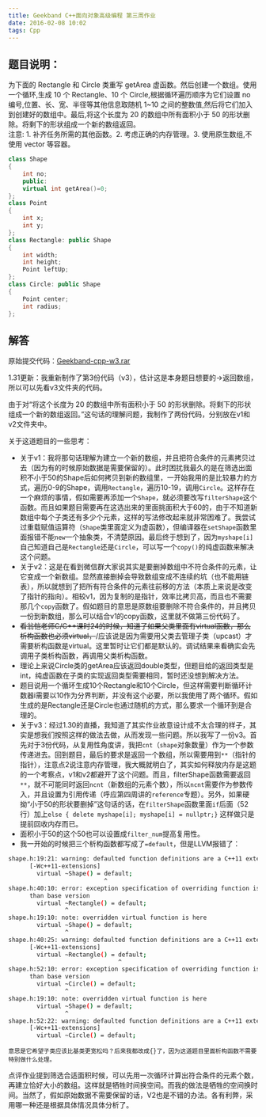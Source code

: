 ```yaml
---
title: Geekband C++面向对象高级编程 第三周作业
date: 2016-02-08 10:02
tags: Cpp
---
```


## 题目说明：

为下面的 Rectangle 和 Circle 类重写 getArea 虚函数。然后创建一个数组。使用一个循环,生成 10 个 Rectangle、10 个 Circle,根据循环遍历顺序为它们设置 no 编号,位置、长、宽、半径等其他信息取随机 1~10 之间的整数值,然后将它们加入到创建好的数组中。最后,将这个长度为 20 的数组中所有面积小于 50 的形状删除。将剩下的形状组成一个新的数组返回。					
注意: 1. 补齐任务所需的其他函数。2. 考虑正确的内存管理。3. 使用原生数组,不使用 vector 等容器。				
``` cpp
class Shape
{
    int no;
    public:
    virtual int getArea()=0;
};
class Point
{
    int x;
    int y;
};
class Rectangle: public Shape
{
    int width;
    int height;
    Point leftUp;
};
class Circle: public Shape
{
    Point center;
    int radius;
};
```

<!--more-->

## 解答

原始提交代码：[Geekband-cpp-w3.rar](\Geekband-cpp-w3.rar)

1.31更新：我重新制作了第3份代码（v3），估计这是本身题目想要的->返回数组，所以可以先看v3文件夹的代码。

由于对“将这个长度为 20 的数组中所有面积小于 50 的形状删除。将剩下的形状组成一个新的数组返回。”这句话的理解问题，我制作了两份代码，分别放在v1和v2文件夹中。

关于这道题目的一些思考：
* 关于v1：我将那句话理解为建立一个新的数组，并且把符合条件的元素拷贝过去（因为有的时候原始数据是需要保留的）。此时困扰我最久的是在筛选出面积不小于50的Shape后如何拷贝到新的数组里，一开始我用的是比较暴力的方式，遍历0-9的Shape，调用`Rectangle`，遍历10-19，调用`Circle`。这样存在一个麻烦的事情，假如需要再添加一个`Shape`，就必须要改写`filterShape`这个函数。而且如果题目需要再在这选出来的里面挑面积大于60的，由于不知道新数组中每个子类还有多少个元素，这样的写法修改起来就非常困难了。我尝试过重载赋值运算符（`Shape`类里面定义为虚函数），但编译器在`setShape`函数里面报错不能`new`一个抽象类，不清楚原因。最后终于想到了，因为`myshape[i]`自己知道自己是`Rectangle`还是`Circle`，可以写一个`copy()`的纯虚函数来解决这个问题。
* 关于v2：这是在看到微信群大家说其实是要删掉数组中不符合条件的元素，让它变成一个新数组。显然直接删掉会导致数组变成不连续的坑（也不能用链表），所以就想到了把所有符合条件的元素往前移的方法（本质上来说是改变了指针的指向）。相较v1，因为复制的是指针，效率比拷贝高，而且也不需要那几个`copy`函数了。假如题目的意思是原数组要删除不符合条件的，并且拷贝一份到新数组，那么可以结合v1的copy函数，这里就不做第三份代码了。
* <s>看翁恺老师C/C++课时24的时候，知道了如果父类里面有virtual函数，那么析构函数也必须virtual，</s>/应该说是因为需要用父类去管理子类（upcast）才需要析构函数是virtual。这里暂时让它们都是默认的。调试结果来看确实会先调用子类析构函数，再调用父类析构函数。
* 理论上来说Circle类的getArea应该返回double类型，但题目给的返回类型是int，纯虚函数在子类的实现返回类型需要相同，暂时还没想到解决方法。
* 题目说用一个循环生成10个Rectangle和10个Circle，但这样需要判断循环计数器i需要以10作为分界判断，并没有这个必要，所以我使用了两个循环。假如生成的是Rectangle还是Circle也通过随机的方式，那么要求一个循环到是合理的。
* 关于v3：经过1.30的直播，我知道了其实作业故意设计成不太合理的样子，其实是想我们按照这样的做法去做，从而发现一些问题。所以我写了一份v3。首先对于3份代码，从复用性角度讲，我把`cnt`（`shape`对象数量）作为一个参数传递进去。回到题目，最后的要求是返回一个数组，所以需要用到`**`（指针的指针），注意点2说注意内存管理，我大概就明白了，其实如何释放内存是这题的一个考察点，v1和v2都避开了这个问题。而且，filterShape函数需要返回`**`，就不可能同时返回`ncnt`（新数组的元素个数），所以`ncnt`需要作为参数传入，并且设置为引用传递（呼应第四周讲的`reference`专题）。另外，如果硬拗“小于50的形状要删掉”这句话的话，在`filterShape`函数里面`if`后面（52行）加上`else { delete myshape[i]; myshape[i] = nullptr;}` 这样做只是提前回收内存而已。 
* 面积小于50的这个50也可以设置成`filter_num`提高复用性。
* 我一开始的时候把三个析构函数都写成了`=default`，但是LLVM报错了：
``` bash
shape.h:19:21: warning: defaulted function definitions are a C++11 extension
      [-Wc++11-extensions]
        virtual ~Shape() = default;
                           ^
shape.h:40:10: error: exception specification of overriding function is more lax
      than base version
        virtual ~Rectangle() = default;
                ^
shape.h:19:10: note: overridden virtual function is here
        virtual ~Shape() = default;
                ^
shape.h:40:25: warning: defaulted function definitions are a C++11 extension
      [-Wc++11-extensions]
        virtual ~Rectangle() = default;
                               ^
shape.h:52:10: error: exception specification of overriding function is more lax
      than base version
        virtual ~Circle() = default;
                ^
shape.h:19:10: note: overridden virtual function is here
        virtual ~Shape() = default;
                ^
shape.h:52:22: warning: defaulted function definitions are a C++11 extension
      [-Wc++11-extensions]
        virtual ~Circle() = default;
```
	意思是它希望子类应该比基类更宽松吗？后来我都改成{}了，因为这道题目里面析构函数不需要特别做什么处理。


点评作业提到筛选合适面积时候，可以先用一次循环计算出符合条件的元素个数，再建立恰好大小的数组。这样就是牺牲时间换空间。而我的做法是牺牲的空间换时间。当然了，假如原始数据不需要保留的话，V2也是不错的办法。各有利弊，采用哪一种还是根据具体情况具体分析了。